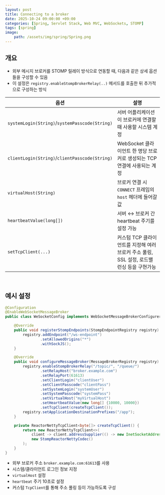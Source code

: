 ```yaml
---
layout: post
title: Connecting to a broker
date: 2025-10-24 09:00:00 +09:00
categories: [Spring, Servlet Stack, Web MVC, WebSockets, STOMP]
tags: [spring]
image:
    path: /assets/img/spring/Spring.png
---
```


## 개요

- 외부 메시지 브로커를 STOMP 릴레이 방식으로 연동할 때, 다음과 같은 상세 옵션들을 구성할 수 있음
- 이 설정은 `registry.enableStompBrokerRelay(..)` 메서드를 호출한 뒤 추가적으로 구성하는 방식

| 옵션                                           | 설명                                                                                     |
| ---------------------------------------------- | ---------------------------------------------------------------------------------------- |
| `systemLogin(String)`/`systemPasscode(String)` | 서버 어플리케이션이 브로커에 연결할 때 사용할 시스템 계정                                |
| `clientLogin(String)`/`clientPasscode(String)` | WebSocket 클라이언트 한 명당 브로커로 생성되는 TCP 연결에 사용되는 계정                  |
| `virtualHost(String)`                          | 브로커 연결 시 `CONNECT` 프레임의 `host` 헤더에 들어갈 값                                |
| `heartbeatValue(long[])`                       | 서버 ↔️ 브로커 간 heartbeat 주기를 설정 가능                                              |
| `setTcpClient(...)`                            | 커스텀 TCP 클라이언트를 지정해 여러 브로커 주소 풀링, SSL 설정, 로드밸런싱 등을 구현가능 |

<br>

## 예시 설정

```java
@Configuration
@EnableWebSocketMessageBroker
public class WeSocketConfig implements WebSocketMessageBrokerConfigurer {

    @Override
    public void registerStompEndpoints(StompEndpointRegistry registry) {
        registry.addEndpoint("/ws-endpoint")
                .setAllowedOrigins("*")
                .withSockJS();
    }

    @Override
    public void configureMessageBroker(MessageBrokerRegistry registry) {
        registry.enableStompBrokerRelay("/topic/", "/queue/")
                .setRelayHost("broker.example.com")
                .setRelayPort(61613)
                .setClientLogin("clientUser")
                .setClientPasscode("clientPass")
                .setSystemLogin("systemUser")
                .setSystemPasscode("systemPass")
                .setVirtualHost("myVirtualHost")
                .setHeartbeatValue(new long[] {10000, 10000})
                .setTcpClient(createTcpClient());
        registry.setApplicationDestinationPrefixes("/app");
    }

    private ReactorNettyTcpClient<byte[]> createTcpClient() {
        return new ReactorNettyTcpClient<>(
            client -> client.addressSupplier(() -> new InetSocketAddress("broker-backup", 61613)),
            new StompReactorNettyCodec()
        );
    }
}
```

- 외부 브로커 주소 `broker.example.com:61613`를 사용
- 시스템/클라이언트 로그인 정보 지정
- `virtualHost` 설정
- `heartbeat` 주기 10초로 설정
- 커스텀 `TcpClient`를 통해 주소 풀링 등이 가능하도록 구성

<br>